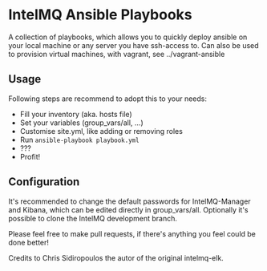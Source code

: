 # IntelMQ Ansible Playbooks

A collection of playbooks, which allows you to quickly deploy ansible on your local machine or any server you have ssh-access to.
Can also be used to provision virtual machines, with vagrant, see ../vagrant-ansible

## Usage

Following steps are recommend to adopt this to your needs:

* Fill your inventory (aka. hosts file)
* Set your variables (group_vars/all, ...)
* Customise site.yml, like adding or removing roles
* Run ```ansible-playbook playbook.yml```
* ???
* Profit!

## Configuration

It's recommended to change the default passwords for IntelMQ-Manager and Kibana, which can be edited directly in group_vars/all.
Optionally it's possible to clone the IntelMQ development branch. 


Please feel free to make pull requests, if there's anything you feel could be done better!


Credits to Chris Sidiropoulos the autor of the original intelmq-elk.
